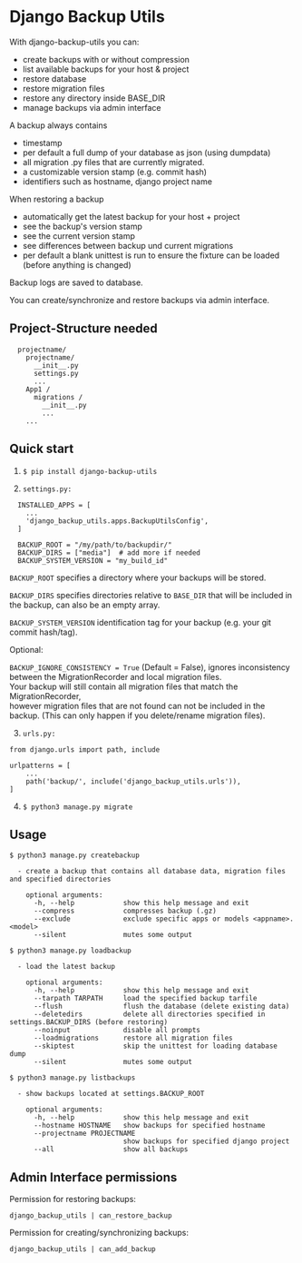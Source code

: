 # Django Backup Utils

With django-backup-utils you can:

- create backups with or without compression
- list available backups for your host & project
- restore database
- restore migration files
- restore any directory inside BASE_DIR
- manage backups via admin interface

A backup always contains

- timestamp
- per default a full dump of your database as json (using dumpdata)
- all migration .py files that are currently migrated.
- a customizable version stamp (e.g. commit hash)
- identifiers such as hostname, django project name

When restoring a backup

- automatically get the latest backup for your host + project
- see the backup's version stamp
- see the current version stamp
- see differences between backup und current migrations
- per default a blank unittest is run to ensure the fixture can be loaded (before anything is changed)

Backup logs are saved to database.  

You can create/synchronize and restore backups via admin interface.

## Project-Structure needed

```
  projectname/
    projectname/
      __init__.py
      settings.py
      ...
    App1 /
      migrations /
        __init__.py
        ...
    ...
```

## Quick start

1. ``$ pip install django-backup-utils``


2. ``settings.py:``

```
  INSTALLED_APPS = [
    ...
    'django_backup_utils.apps.BackupUtilsConfig',
  ]

  BACKUP_ROOT = "/my/path/to/backupdir/"
  BACKUP_DIRS = ["media"]  # add more if needed
  BACKUP_SYSTEM_VERSION = "my_build_id"
```

``BACKUP_ROOT`` specifies a directory where your backups will be stored.

``BACKUP_DIRS`` specifies directories relative to ``BASE_DIR`` that will be included in the backup, can also be an empty array.

``BACKUP_SYSTEM_VERSION`` identification tag for your backup (e.g. your git commit hash/tag).

Optional:

``BACKUP_IGNORE_CONSISTENCY = True`` (Default = False), ignores inconsistency between the MigrationRecorder and local migration files.  
Your backup will still contain all migration files that match the MigrationRecorder,   
however migration files that are not found can not be included in the backup. (This can only happen if you delete/rename migration files).


3. ``urls.py:``

```
from django.urls import path, include

urlpatterns = [
    ...
    path('backup/', include('django_backup_utils.urls')),
]
```

4. ``$ python3 manage.py migrate``


## Usage

``$ python3 manage.py createbackup``

```
  - create a backup that contains all database data, migration files and specified directories

    optional arguments:
      -h, --help            show this help message and exit
      --compress            compresses backup (.gz)
      --exclude             exclude specific apps or models <appname>.<model>
      --silent              mutes some output
```

``$ python3 manage.py loadbackup``

```
  - load the latest backup

    optional arguments:
      -h, --help            show this help message and exit
      --tarpath TARPATH     load the specified backup tarfile
      --flush               flush the database (delete existing data)
      --deletedirs          delete all directories specified in settings.BACKUP_DIRS (before restoring)
      --noinput             disable all prompts
      --loadmigrations      restore all migration files
      --skiptest            skip the unittest for loading database dump
      --silent              mutes some output
```

``$ python3 manage.py listbackups``

```
  - show backups located at settings.BACKUP_ROOT

    optional arguments:
      -h, --help            show this help message and exit
      --hostname HOSTNAME   show backups for specified hostname
      --projectname PROJECTNAME
                            show backups for specified django project
      --all                 show all backups
```


## Admin Interface permissions

Permission for restoring backups:  

``django_backup_utils | can_restore_backup``

Permission for creating/synchronizing backups:

``django_backup_utils | can_add_backup``